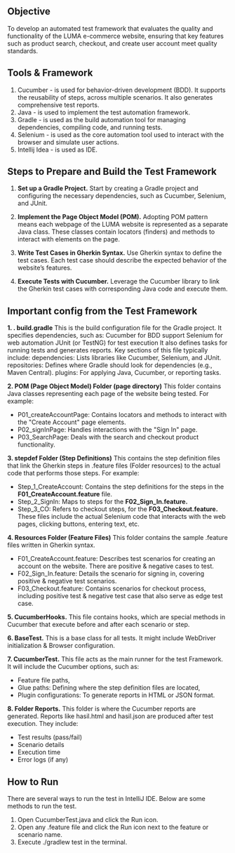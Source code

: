 ## Objective
To develop an automated test framework that evaluates the quality and functionality of the LUMA e-commerce website, ensuring that key features such as product search, checkout, and create user account meet quality standards.

## Tools & Framework
1. Cucumber - is used for behavior-driven development (BDD). It supports the reusability of steps, across multiple scenarios. It also generates comprehensive test reports.
2. Java - is used to implement the test automation framework. 
3. Gradle - is used as the build automation tool for managing dependencies, compiling code, and running tests. 
4. Selenium - is used as the core automation tool used to interact with the browser and simulate user actions.
5. Intellij Idea - is used as IDE.

## Steps to Prepare and Build the Test Framework
1. **Set up a Gradle Project.**
Start by creating a Gradle project and configuring the necessary dependencies, such as Cucumber, Selenium, and JUnit. 

2. **Implement the Page Object Model (POM).**
Adopting POM pattern means each webpage of the LUMA website is represented as a separate Java class. These classes contain locators (finders) and methods to interact with elements on the page.

3. **Write Test Cases in Gherkin Syntax.**
Use Gherkin syntax to define the test cases. Each test case should describe the expected behavior of the website’s features.

4. **Execute Tests with Cucumber.**
Leverage the Cucumber library to link the Gherkin test cases with corresponding Java code and execute them. 

## Important config from the Test Framework
**1. . build.gradle**
  This is the build configuration file for the Gradle project. It specifies dependencies, such as:
  Cucumber for BDD support
  Selenium for web automation
  JUnit (or TestNG) for test execution It also defines tasks for running tests and generates reports. Key sections of this file typically include:
  dependencies: Lists libraries like Cucumber, Selenium, and JUnit.
  repositories: Defines where Gradle should look for dependencies (e.g., Maven Central).
  plugins: For applying Java, Cucumber, or reporting tasks.

**2. POM (Page Object Model) Folder (page directory)**
  This folder contains Java classes representing each page of the website being tested. For example:
  
  - P01_createAccountPage: Contains locators and methods to interact with the "Create Account" page elements.
  - P02_signInPage: Handles interactions with the "Sign In" page.
  - P03_SearchPage: Deals with the search and checkout product functionality.

**3. stepdef Folder (Step Definitions)**
  This contains the step definition files that link the Gherkin steps in .feature files (Folder resources) to the actual code that performs those steps. For example:
  
  - Step_1_CreateAccount: Contains the step definitions for the steps in the __F01_CreateAccount.feature__ file.
  - Step_2_SignIn: Maps to steps for the __F02_Sign_In.feature.__
  - Step_3_CO: Refers to checkout steps, for the __F03_Checkout.feature.__
  These files include the actual Selenium code that interacts with the web pages, clicking buttons, entering text, etc.

**4. Resources Folder (Feature Files)**
  This folder contains the sample .feature files written in Gherkin syntax. 
  - F01_CreateAccount.feature: Describes test scenarios for creating an account on the website. There are positive & negative cases to test.
  - F02_Sign_In.feature: Details the scenario for signing in, covering positive & negative test scenarios.
  - F03_Checkout.feature: Contains scenarios for checkout process, including positive test & negative test case that also serve as edge test case.

**5. CucumberHooks.**
  This file contains hooks, which are special methods in Cucumber that execute before and after each scenario or step.

**6. BaseTest.**
  This is a base class for all tests. It might include WebDriver initialization & Browser configuration.

**7. CucumberTest.**
  This file acts as the main runner for the test Framework. It will include the Cucumber options, such as:
  - Feature file paths,
  - Glue paths: Defining where the step definition files are located,
  - Plugin configurations: To generate reports in HTML or JSON format.

**8. Folder Reports.**
  This folder is where the Cucumber reports are generated. Reports like hasil.html and hasil.json are produced after test execution. They include:
  - Test results (pass/fail)
  - Scenario details
  - Execution time
  - Error logs (if any)


## How to Run
There are several ways to run the test in IntelliJ IDE. Below are some methods to run the test.

1. Open CucumberTest.java and click the Run icon.
2. Open any .feature file and click the Run icon next to the feature or scenario name.
3. Execute ./gradlew test in the terminal.
